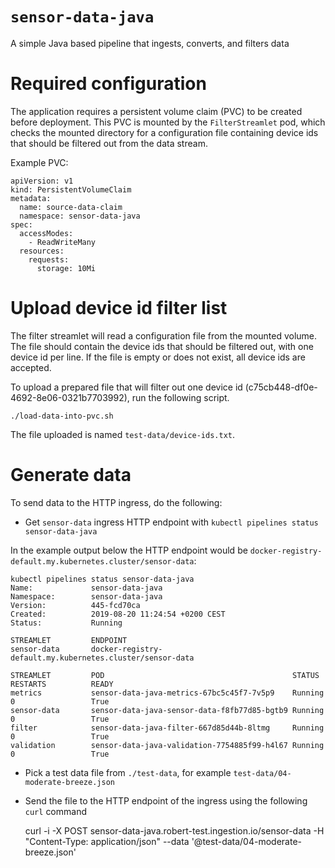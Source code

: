# `sensor-data-java`

A simple Java based pipeline that ingests, converts, and filters data

# Required configuration

The application requires a persistent volume claim (PVC) to be created before deployment. This PVC is mounted by the `FilterStreamlet` pod, which checks the mounted directory for a configuration file containing device ids that should be filtered out from the data stream.

Example PVC:

```
apiVersion: v1
kind: PersistentVolumeClaim
metadata:
  name: source-data-claim
  namespace: sensor-data-java
spec:
  accessModes:
    - ReadWriteMany
  resources:
    requests:
      storage: 10Mi
```

# Upload device id filter list

The filter streamlet will read a configuration file from the mounted volume. The file should contain the device ids that should be filtered out, with one device id per line. If the file is empty or does not exist, all device ids are accepted.

To upload a prepared file that will filter out one device id (c75cb448-df0e-4692-8e06-0321b7703992), run the following script.

    ./load-data-into-pvc.sh

The file uploaded is named `test-data/device-ids.txt`.

# Generate data

To send data to the HTTP ingress, do the following:

- Get `sensor-data` ingress HTTP endpoint with `kubectl pipelines status sensor-data-java`

In the example output below the HTTP endpoint would be `docker-registry-default.my.kubernetes.cluster/sensor-data`:

```
kubectl pipelines status sensor-data-java
Name:             sensor-data-java
Namespace:        sensor-data-java
Version:          445-fcd70ca
Created:          2019-08-20 11:24:54 +0200 CEST
Status:           Running

STREAMLET         ENDPOINT          
sensor-data       docker-registry-default.my.kubernetes.cluster/sensor-data

STREAMLET         POD                                          STATUS            RESTARTS          READY             
metrics           sensor-data-java-metrics-67bc5c45f7-7v5p9    Running           0                 True
sensor-data       sensor-data-java-sensor-data-f8fb77d85-bgtb9 Running           0                 True
filter            sensor-data-java-filter-667d85d44b-8ltmg     Running           0                 True
validation        sensor-data-java-validation-7754885f99-h4l67 Running           0                 True
```

- Pick a test data file from `./test-data`, for example `test-data/04-moderate-breeze.json`
- Send the file to the HTTP endpoint of the ingress using the following `curl` command 
    
    
    curl -i -X POST sensor-data-java.robert-test.ingestion.io/sensor-data -H "Content-Type: application/json" --data '@test-data/04-moderate-breeze.json'
